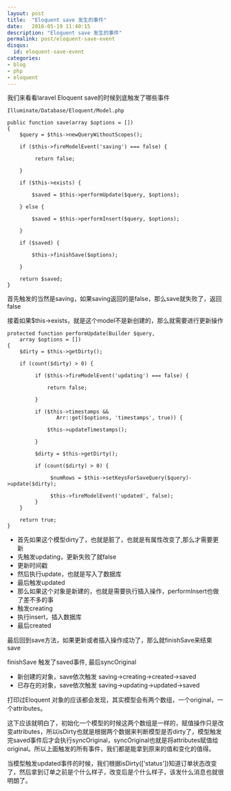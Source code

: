 ```yaml
---
layout: post
title:  "Eloquent save 发生的事件"
date:   2016-05-19 11:40:15
description: "Eloquent save 发生的事件"
permalink: post/eloquent-save-event
disqus:
  id: eloquent-save-event
categories:
- blog
- php
- eloquent
---
```


我们来看看laravel Eloquent save的时候到底触发了哪些事件 <br>

``` 
Illuminate/Database/Eloquent/Model.php

public function save(array $options = [])
{
	$query = $this->newQueryWithoutScopes();

	if ($this->fireModelEvent('saving') === false) {
	
	     return false;
	     
	}

	if ($this->exists) {
	
	    $saved = $this->performUpdate($query, $options);
	         
	} else {
	
	    $saved = $this->performInsert($query, $options);
	         
	}

	if ($saved) {
	
	    $this->finishSave($options);
	    
	}

	return $saved;
}
 ```

首先触发的当然是saving，如果saving返回的是false，那么save就失败了，返回false <br>

接着如果$this->exists，就是这个model不是新创建的，那么就需要进行更新操作 <br>


``` 
protected function performUpdate(Builder $query, 
	array $options = [])
{
	$dirty = $this->getDirty();

	if (count($dirty) > 0) {

	     if ($this->fireModelEvent('updating') === false) {
	         
	         return false;
	            
	     }

	     if ($this->timestamps && 
	         	Arr::get($options, 'timestamps', true)) {
	         	
	         $this->updateTimestamps();
	             
	     }

	     $dirty = $this->getDirty();

	     if (count($dirty) > 0) {
	         
	          $numRows = $this->setKeysForSaveQuery($query)->update($dirty);

	          $this->fireModelEvent('updated', false);
	     }
	}

	return true;
}
 ```

- 首先如果这个模型dirty了，也就是脏了，也就是有属性改变了,那么才需要更新
- 先触发updating，更新失败了就false
- 更新时间戳
- 然后执行update，也就是写入了数据库
- 最后触发updated
- 那么如果这个对象是新建的，也就是需要执行插入操作，performInsert也做了差不多的事
- 触发creating
- 执行insert，插入数据库
- 最后created

最后回到save方法，如果更新或者插入操作成功了，那么就finishSave来结束save <br>

finishSave 触发了saved事件, 最后syncOriginal <br>

- 新创建的对象，save依次触发 saving->creating->created->saved
- 已存在的对象，save依次触发 saving->updating->updated->saved

打印过Eloquent 对象的应该都会发现，其实模型会有两个数组，一个original，一个attributes。<br>

这下应该就明白了，初始化一个模型的时候这两个数组是一样的，赋值操作只是改变attributes，所以isDirty也就是根据两个数据来判断模型是否dirty了，模型触发完saved事件后才会执行syncOriginal，syncOriginal也就是将attributes赋值给original。所以上面触发的所有事件，我们都是能拿到原来的值和变化的值得。 <br>

当模型触发updated事件的时候，我们根据isDirty(['status'])知道订单状态改变了，然后拿到订单之前是个什么样子，改变后是个什么样子，该发什么消息也就很明朗了。 <br>

